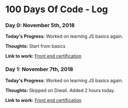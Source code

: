 # 100 Days Of Code - Log

### Day 0: November 5th, 2018

**Today's Progress**: Worked on learning JS basics again.

**Thoughts:** Start from basics

**Link to work:** [Front end certification](https://www.freecodecamp.org/immanikanta)

### Day 1: November 7th, 2018

**Today's Progress**: Worked on learning JS basics again.

**Thoughts:** Skipped on Diwali. Added 2 hours today.

**Link to work:** [Front end certification](https://www.freecodecamp.org/immanikanta)
